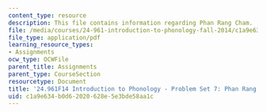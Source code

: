 ```yaml
---
content_type: resource
description: This file contains information regarding Phan Rang Cham.
file: /media/courses/24-961-introduction-to-phonology-fall-2014/c1a9e634b0d62020628e5e3bde58aa1c_MIT24_961F14_pset7.pdf
file_type: application/pdf
learning_resource_types:
- Assignments
ocw_type: OCWFile
parent_title: Assignments
parent_type: CourseSection
resourcetype: Document
title: '24.961F14 Introduction to Phonology - Problem Set 7: Phan Rang Cham'
uid: c1a9e634-b0d6-2020-628e-5e3bde58aa1c
---
```

